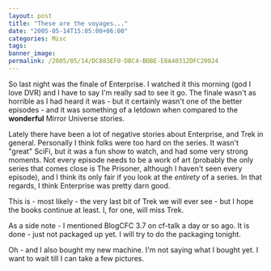 ```yaml
---
layout: post
title: "These are the voyages..."
date: "2005-05-14T15:05:00+06:00"
categories: Misc 
tags: 
banner_image: 
permalink: /2005/05/14/DC883EF0-DBC4-BDBE-E8A40312DFC20024
---
```


So last night was the finale of Enterprise. I watched it this morning (god I love DVR) and I have to say I'm really sad to see it go. The finale wasn't as horrible as I had heard it was - but it certainly wasn't one of the better episodes - and it was something of a letdown when compared to the <b>wonderful</b> Mirror Universe stories. 

Lately there have been a lot of negative stories about Enterprise, and Trek in general. Personally I think folks were too hard on the series. It wasn't "great" SciFi, but it was a fun show to watch, and had some very strong moments. Not every episode needs to be a work of art (probably the only series that comes close is The Prisoner, although I haven't seen every episode), and I think its only fair if you look at the <i>entirety</i> of a series. In that regards, I think Enterprise was pretty darn good. 

This is - most likely - the very last bit of Trek we will ever see - but I hope the books continue at least. I, for one, will miss Trek. 

As a side note - I mentioned BlogCFC 3.7 on cf-talk a day or so ago. It is done - just not packaged up yet. I will try to do the packaging tonight. 

Oh - and I also bought my new machine. I'm not saying what I bought yet. I want to wait till I can take a few pictures.